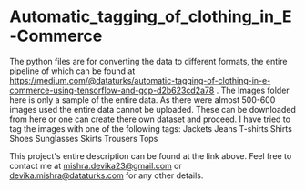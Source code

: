 # Automatic_tagging_of_clothing_in_E-Commerce
The python files are for converting the data to different formats, the entire pipeline of which can be found at https://medium.com/@dataturks/automatic-tagging-of-clothing-in-e-commerce-using-tensorflow-and-gcp-d2b623cd2a78 . 
The Images folder here is only a sample of the entire data. As there were almost 500-600 images used the entire data cannot be uploaded. 
These can be downloaded from here or one can create there own dataset and proceed. I have tried to tag the images with one of the following tags: 
Jackets
Jeans
T-shirts
Shirts
Shoes
Sunglasses
Skirts
Trousers
Tops

This project's entire description can be found at the link above. Feel free to contact me at mishra.devika23@gmail.com or devika.mishra@dataturks.com for any other details. 
